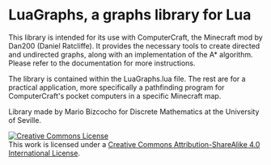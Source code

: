 <h1>LuaGraphs, a graphs library for Lua</h1>
<p>This library is intended for its use with ComputerCraft, the Minecraft mod by Dan200 (Daniel Ratcliffe). It provides the necessary tools to create directed and undirected graphs, along with an implementation of the A* algorithm. Please refer to the documentation for more instructions.</p>
<p>The library is contained within the LuaGraphs.lua file. The rest are for a practical application, more specifically a pathfinding program for ComputerCraft's pocket computers in a specific Minecraft map.</p>
<p>Library made by Mario Bizcocho for Discrete Mathematics at the University of Seville.</p>
<a rel="license" href="http://creativecommons.org/licenses/by-sa/4.0/"><img alt="Creative Commons License" style="border-width:0" src="https://i.creativecommons.org/l/by-sa/4.0/88x31.png" /></a><br />This work is licensed under a <a rel="license" href="http://creativecommons.org/licenses/by-sa/4.0/">Creative Commons Attribution-ShareAlike 4.0 International License</a>.
